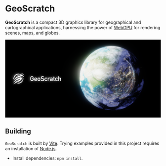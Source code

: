 # GeoScratch

**GeoScratch** is a compact 3D graphics library for geographical and cartographical applications, harnessing the power of [WebGPU](https://www.w3.org/TR/webgpu/) for rendering scenes, maps, and globes.

![Image text](https://github.com/YcSoku/GeoScratch/blob/main/DayDayDream.png)

## Building
`GeoScratch` is built by [Vite](https://vitejs.dev/). Trying examples provided in this project
requires an installation of [Node.js](https://nodejs.org/en/).

- Install dependencies: `npm install`.